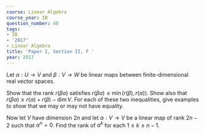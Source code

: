 ```yaml
---
course: Linear Algebra
course_year: IB
question_number: 40
tags:
- IB
- '2017'
- Linear Algebra
title: 'Paper 2, Section II, F '
year: 2017
---
```




Let $\alpha: U \rightarrow V$ and $\beta: V \rightarrow W$ be linear maps between finite-dimensional real vector spaces.

Show that the rank $r(\beta \alpha)$ satisfies $r(\beta \alpha) \leqslant \min (r(\beta), r(\alpha))$. Show also that $r(\beta \alpha) \geqslant r(\alpha)+r(\beta)-\operatorname{dim} V$. For each of these two inequalities, give examples to show that we may or may not have equality.

Now let $V$ have dimension $2 n$ and let $\alpha: V \rightarrow V$ be a linear map of rank $2 n-2$ such that $\alpha^{n}=0$. Find the rank of $\alpha^{k}$ for each $1 \leqslant k \leqslant n-1$.